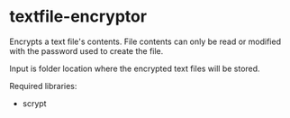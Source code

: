 # textfile-encryptor
Encrypts a text file's contents. File contents can only be read or modified with the password used to create the file.

Input is folder location where the encrypted text files will be stored.

Required libraries:
- scrypt

